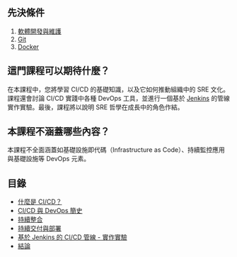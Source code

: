 ## 先決條件
1.	[軟體開發與維護](https://en.wikibooks.org/wiki/Introduction_to_Software_Engineering/Implementation/Documentation)
2.	[Git](https://dictcp.github.io/school-of-sre/level101/git/git-basics/)
3.	[Docker](https://dictcp.github.io/school-of-sre/level102/containerization_and_orchestration/containerization_with_docker/)

## 這門課程可以期待什麼？
在本課程中，您將學習 CI/CD 的基礎知識，以及它如何推動組織中的 SRE 文化。課程還會討論 CI/CD 實踐中各種 DevOps 工具，並進行一個基於 [Jenkins](https://www.jenkins.io/) 的管線實作實驗。最後，課程將以說明 SRE 哲學在成長中的角色作結。

## 本課程不涵蓋哪些內容？
本課程不全面涵蓋如基礎設施即代碼（Infrastructure as Code）、持續監控應用與基礎設施等 DevOps 元素。

## 目錄

* [什麼是 CI/CD？](https://dictcp.github.io/school-of-sre/level102/continuous_integration_and_continuous_delivery/introduction_to_cicd)
* [CI/CD 與 DevOps 簡史](https://dictcp.github.io/school-of-sre/level102/continuous_integration_and_continuous_delivery/cicd_brief_history)
* [持續整合](https://dictcp.github.io/school-of-sre/level102/continuous_integration_and_continuous_delivery/continuous_integration_build_pipeline)
* [持續交付與部署](https://dictcp.github.io/school-of-sre/level102/continuous_integration_and_continuous_delivery/continuous_delivery_release_pipeline)
* [基於 Jenkins 的 CI/CD 管線 - 實作實驗](https://dictcp.github.io/school-of-sre/level102/continuous_integration_and_continuous_delivery/jenkins_cicd_pipeline_hands_on_lab)
* [結論](https://dictcp.github.io/school-of-sre/level102/continuous_integration_and_continuous_delivery/conclusion)
